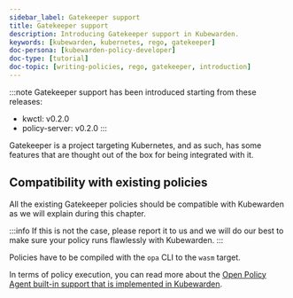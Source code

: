 ```yaml
---
sidebar_label: Gatekeeper support
title: Gatekeeper support
description: Introducing Gatekeeper support in Kubewarden.
keywords: [kubewarden, kubernetes, rego, gatekeeper]
doc-persona: [kubewarden-policy-developer]
doc-type: [tutorial]
doc-topic: [writing-policies, rego, gatekeeper, introduction]
---
```


<head>
  <link rel="canonical" href="https://docs.kubewarden.io/tutorials/writing-policies/rego/gatekeeper/intro"/>
</head>

:::note
Gatekeeper support has been introduced starting from these releases:

  * kwctl: v0.2.0
  * policy-server: v0.2.0
:::

Gatekeeper is a project targeting Kubernetes, and as such, has some
features that are thought out of the box for being integrated with it.

## Compatibility with existing policies

All the existing Gatekeeper policies should be compatible with
Kubewarden as we will explain during this chapter.

:::info
If this is not the case, please report it to us and we
will do our best to make sure your policy runs flawlessly with
Kubewarden.
:::

Policies have to be compiled with the `opa` CLI to the `wasm` target.

In terms of policy execution, you can read more about the [Open Policy
Agent built-in support that is implemented in
Kubewarden](../builtin-support).
